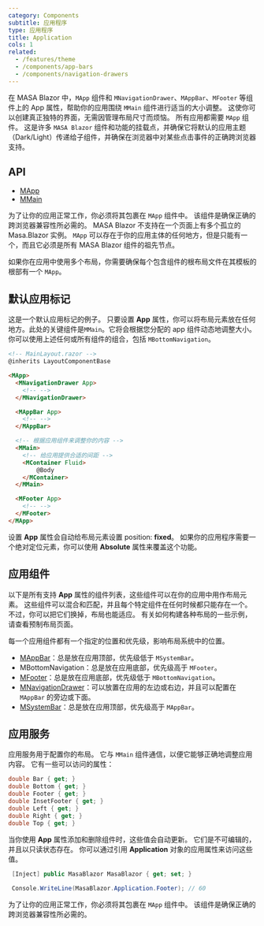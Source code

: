```yaml
---
category: Components
subtitle: 应用程序
type: 应用程序
title: Application
cols: 1
related:
  - /features/theme
  - /components/app-bars
  - /components/navigation-drawers
---
```


在 MASA Blazor 中，`MApp` 组件和 `MNavigationDrawer`、`MAppBar`、`MFooter` 等组件上的 App 属性，帮助你的应用围绕 `MMain` 组件进行适当的大小调整。
这使你可以创建真正独特的界面，无需因管理布局尺寸而烦恼。 所有应用都需要 `MApp` 组件。 这是许多 `MASA Blazor` 组件和功能的挂载点，并确保它将默认的应用主题
（Dark/Light）传递给子组件，并确保在浏览器中对某些点击事件的正确跨浏览器支持。

## API

- [MApp](/api/MApp)
- [MMain](/api/MMain)

<!--alert:error-->
为了让你的应用正常工作，你必须将其包裹在 `MApp` 组件中。 该组件是确保正确的跨浏览器兼容性所必需的。 MASA Blazor 不支持在一个页面上有多个孤立的 
Masa.Blazor 实例。 `MApp` 可以存在于你的应用主体的任何地方，但是只能有一个，而且它必须是所有 MASA Blazor 组件的祖先节点。
<!--/alert:error-->

<!--alert:info-->
如果你在应用中使用多个布局，你需要确保每个包含组件的根布局文件在其模板的根部有一个 `MApp`。
<!--/alert:info-->

## 默认应用标记

这是一个默认应用标记的例子。 只要设置 **App** 属性，你可以将布局元素放在任何地方。此处的关键组件是`MMain`。它将会根据您分配的 app
组件动态地调整大小。你可以使用上述任何或所有组件的组合，包括 `MBottomNavigation`。

```html
<!-- MainLayout.razor -->
@inherits LayoutComponentBase

<MApp>
  <MNavigationDrawer App>
    <!-- -->
  </MNavigationDrawer>

  <MAppBar App>
    <!-- -->
  </MAppBar>

  <!-- 根据应用组件来调整你的内容 -->
  <MMain>
    <!-- 给应用提供合适的间距 -->
    <MContainer Fluid>
        @Body
    </MContainer>
  </MMain>

  <MFooter App>
    <!-- -->
  </MFooter>
</MApp>
```

<!--alert:info-->
设置 **App** 属性会自动给布局元素设置 position: **fixed**。 如果你的应用程序需要一个绝对定位元素，你可以使用 **Absolute** 属性来覆盖这个功能。
<!--/alert:info-->

## 应用组件

以下是所有支持 **App** 属性的组件列表，这些组件可以在你的应用中用作布局元素。 这些组件可以混合和匹配，并且每个特定组件在任何时候都只能存在一个。 不过，你可以把它们换掉，布局也能适应。
有关如何构建各种布局的一些示例，请查看预制布局页面。

每一个应用组件都有一个指定的位置和优先级，影响布局系统中的位置。

- [MAppBar](/components/app-bars)：总是放在应用顶部，优先级低于 `MSystemBar`。
- MBottomNavigation：总是放在应用底部，优先级高于 `MFooter`。
- [MFooter](/components/footers)：总是放在应用底部，优先级低于 `MBottomNavigation`。
- [MNavigationDrawer](/components/navigation-drawers)：可以放置在应用的左边或右边，并且可以配置在 `MAppBar` 的旁边或下面。
- [MSystemBar](/components/system-bars)：总是放在应用顶部，优先级高于 `MAppBar`。

## 应用服务

应用服务用于配置你的布局。 它与 `MMain` 组件通信，以便它能够正确地调整应用内容。 它有一些可以访问的属性：

```csharp
double Bar { get; }
double Bottom { get; }
double Footer { get; }
double InsetFooter { get; }
double Left { get; }
double Right { get; }
double Top { get; }
```

当你使用 **App** 属性添加和删除组件时，这些值会自动更新。 它们是不可编辑的，并且以只读状态存在。 你可以通过引用 **Application** 对象的应用属性来访问这些值。

```csharp
 [Inject] public MasaBlazor MasaBlazor { get; set; }
 
 Console.WriteLine(MasaBlazor.Application.Footer); // 60
```

<!--alert:error-->
为了让你的应用正常工作，你必须将其包裹在 `MApp` 组件中。 该组件是确保正确的跨浏览器兼容性所必需的。
<!--/alert:error-->